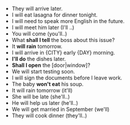 
- They will arrive later.
- I will eat lasagna for dinner tonight.
- I will need to speak more English in the future.
- I will meet him later (I'll ..)
- You will come (you'll..)
- What **shall I tell** the boss about this issue?
- It **will rain** tomorrow.
- I will arrive in {CITY} early {DAY} morning.
- **I'll do** the dishes later.
- **Shall I open** the [door|window]?
- We will start testing soon.
- I will sign the documents before I leave work.
- The baby **won't eat** his soup.
- It will rain tomorrow (it'll)
- She will be late (she'll..)
- He will help us later (he'll..)
- We will get married in September (we'll)
- They will cook dinner (they'll..)